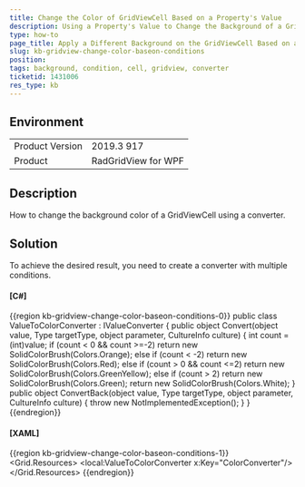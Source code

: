 ```yaml
---
title: Change the Color of GridViewCell Based on a Property's Value
description: Using a Property's Value to Change the Background of a GridViewCell
type: how-to
page_title: Apply a Different Background on the GridViewCell Based on a Condition
slug: kb-gridview-change-color-baseon-conditions
position: 
tags: background, condition, cell, gridview, converter
ticketid: 1431006
res_type: kb
---
```


## Environment
<table>
	<tbody>
		<tr>
			<td>Product Version</td>
			<td>2019.3 917</td>
		</tr>
		<tr>
			<td>Product</td>
			<td>RadGridView for WPF</td>
		</tr>
	</tbody>
</table>


## Description
How to change the background color of a GridViewCell using a converter.

## Solution
To achieve the desired result, you need to create a converter with multiple conditions.

#### __[C#]__
{{region kb-gridview-change-color-baseon-conditions-0}}
	public class ValueToColorConverter : IValueConverter
    {
        public object Convert(object value, Type targetType, object parameter, CultureInfo culture)
        {
            int count = (int)value;
            if (count < 0 && count >=-2)
                return new SolidColorBrush(Colors.Orange);
            else if (count < -2)
                return new SolidColorBrush(Colors.Red);
            else if (count > 0 && count <=2)
                return new SolidColorBrush(Colors.GreenYellow);
            else if (count > 2)
                return new SolidColorBrush(Colors.Green);
            return new SolidColorBrush(Colors.White);
        }
        public object ConvertBack(object value, Type targetType, object parameter, CultureInfo culture)
        {
            throw new NotImplementedException();
        }
    }
{{endregion}}

#### __[XAML]__
{{region kb-gridview-change-color-baseon-conditions-1}}
    <Grid.Resources>
        <local:ValueToColorConverter x:Key="ColorConverter"/>
	<!-- If you are using the StyleManager theming mechanism with the XAML binaries, remove the BasedOn attributes -->
        <Style TargetType="telerik:GridViewCell" BasedOn="{StaticResource GridViewCellStyle}">
            <Setter Property="Background" Value="{Binding Value, Converter={StaticResource ColorConverter}}"/>
        </Style>
    </Grid.Resources>
{{endregion}}
